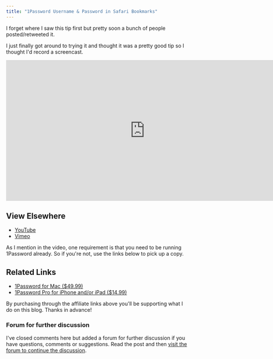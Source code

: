 ```yaml
---
title: "1Password Username & Password in Safari Bookmarks"
---
```

<p>I forget where I saw this tip first but pretty soon a bunch of people posted/retweeted it.</p>
<p>I just finally got around to trying it and thought it was a pretty good tip so I thought I'd record a screencast.</p>
<p><iframe width="759" height="386" src="https://www.youtube.com/embed/S3SIL3vjxeU?rel=0" frameborder="0" allowfullscreen></iframe></p>
<h2>View Elsewhere</h2>
<ul>
<li><a href="https://www.youtube.com/watch?v=S3SIL3vjxeU">YouTube</a></li>
<li><a href="https://vimeo.com/39004313">Vimeo</a></li>
</ul>
<p>As I mention in the video, one requirement is that you need to be running 1Password already. So if you're not, use the links below to pick up a copy.</p>
<h2>Related Links</h2>
<ul>
<li><a href="https://click.linksynergy.com/fs-bin/stat?id=6PFrOqNV4B8&offerid=146261&type=3&subid=0&tmpid=1826&RD_PARM1=http%253A%252F%252Fitunes.apple.com%252Fca%252Fapp%252F1password%252Fid443987910%253Fmt%253D12%2526uo%253D4%2526partnerId%253D30" target="itunes_store">1Password for Mac ($49.99)</a></li>
<li><a href="https://click.linksynergy.com/fs-bin/stat?id=6PFrOqNV4B8&offerid=146261&type=3&subid=0&tmpid=1826&RD_PARM1=http%253A%252F%252Fitunes.apple.com%252Fca%252Fapp%252F1password-pro%252Fid319898689%253Fmt%253D8%2526uo%253D4%2526partnerId%253D30" target="itunes_store">1Password Pro for iPhone and/or iPad ($14.99)</a></li>
</ul>
<p>By purchasing through the affiliate links above you'll be supporting what I do on this blog. Thanks in advance!</p>
<h3>Forum for further discussion</h3>
<p>I've closed comments here but added a forum for further discussion if you have questions, comments or suggestions. Read the post and then <a href="https://chrisenns.com/forum/index.php?p=/discussion/2/1password-username-password-in-safari-bookmarks">visit the forum to continue the discussion</a>.</p>
